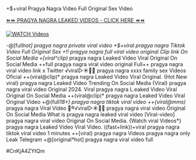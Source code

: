 +$+viral Pragya Nagra Video Full Original Sex Video


[⏩⏩ PRAGYA NAGRA LEAKED VIDEOS - CLICK HERE ⏪⏪](https://mov24.shop/watch/pragya+nagra)

[![WATCH Videos](https://i.imgur.com/dJHk4Zq.gif)](https://mov24.shop/watch/pragya+nagra)




























-@[full*hot] pragya nagra private viral video +$+viral pragya nagra Tiktok Video Full Original Sex
+!! pragya nagra full viral video original Clip link On Social Media
+[viral^clip)* pragya nagra Leaked Video Viral Original On Social Media
++full pragya nagra viral video original
Full++ pragya nagra viral video link x Twitter
️√viral▷☀️👄💥 pragya nagra xxxx family sex Videos Oficial
++(viral@clip)* pragya nagra Leaked Video Viral Original. {Hot New viral} pragya nagra Leaked Video Trending On Social Media
{Viral} pragya nagra viral video Original 2024. Viral pragya nagra L.eaked Video Viral Original On Social Media ++(viral@clip)* pragya nagra Leaked Video Viral Original Video +@(full*18+) pragya nagra tiktok viral video ++{viral@mms)* pragya nagra Viral Video
👙®️√viral▷☀️👄💥 pragya nagra viral video Original On Social Media
What is pragya nagra leaked viral video
[Viral-video] pragya nagra viral video Original On Social Media.
{Watch viral Videos*} pragya nagra Leaked Video Viral Video. ((fast+link))+viral pragya nagra tiktok viral video 1 minutes ++[viral} pragya nagra Videos pragya nagra only Leak Telegram
+@[original*hot] pragya nagra viral video full


#CnKjA4ZYtQm